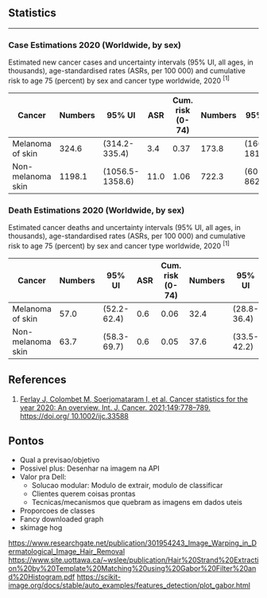 ## Statistics

___

### Case Estimations 2020 (Worldwide, by sex)

Estimated new cancer cases and uncertainty intervals (95% UI, all ages, in thousands), age-standardised rates (ASRs, per 100 000) and cumulative risk to age 75 (percent) by sex and
cancer type worldwide, 2020 <sup>[1]</sup>

| Cancer | Numbers | 95% UI | ASR | Cum. risk (0-74) | Numbers | 95% UI | ASR (World) | Cum. risk (0-74) | Numbers | 95% UI | ASR (World) | Cum. risk (0–74)|
|--------|---------|--------|-----|------------------|---------|--------|-------------|------------------|---------|--------|-------------|-----------------|
| Melanoma of skin | 324.6 | (314.2-335.4) | 3.4 | 0.37 | 173.8 | (166.4-181.6) | 3.8 | 0.42 | 150.8 | (143.5-158.4) | 3.0 | 0.33 |
| Non-melanoma skin | 1198.1 | (1056.5-1358.6) | 11.0 | 1.06 | 722.3 | (605.2-862.1) | 15.1 | 1.40 | 475.7 | (397.8-568.9) | 7.9 | 0.75 |

### Death Estimations 2020 (Worldwide, by sex)

Estimated cancer deaths and uncertainty intervals (95% UI, all ages, in thousands), age-standardised rates (ASRs, per 100 000) and cumulative risk to age 75 (percent) by sex and cancer
type worldwide, 2020 <sup>[1]</sup>


| Cancer | Numbers | 95% UI | ASR | Cum. risk (0-74) | Numbers | 95% UI | ASR (World) | Cum. risk (0-74) | Numbers | 95% UI | ASR (World) | Cum. risk (0–74)|
|--------|---------|--------|-----|------------------|---------|--------|-------------|------------------|---------|--------|-------------|-----------------|
| Melanoma of skin | 57.0 | (52.2-62.4) | 0.6 | 0.06 | 32.4 | (28.8-36.4) | 0.7 | 0.07 | 24.7 | (21.5-28.3) | 0.4 | 0.05 |
| Non-melanoma skin | 63.7 | (58.3-69.7) | 0.6 | 0.05 | 37.6 | (33.5-42.2) | 0.8 | 0.07 | 26.1 | (22.7-30.1) | 0.4 | 0.04 |



## References

1. [Ferlay J, Colombet M,
    Soerjomataram I, et al. Cancer statistics for the year 2020: An
    overview. Int. J. Cancer. 2021;149:778–789. https://doi.org/
    10.1002/ijc.33588](https://onlinelibrary.wiley.com/doi/pdfdirect/10.1002/ijc.33588)


## Pontos

- Qual a previsao/objetivo
- Possivel plus: Desenhar na imagem na API
- Valor pra Dell:
    - Solucao modular: Modulo de extrair, modulo de classificar
    - Clientes querem coisas prontas
    - Tecnicas/mecanismos que quebram as imagens em dados uteis
- Proporcoes de classes
- Fancy downloaded graph
- skimage hog


https://www.researchgate.net/publication/301954243_Image_Warping_in_Dermatological_Image_Hair_Removal
https://www.site.uottawa.ca/~wslee/publication/Hair%20Strand%20Extraction%20by%20Template%20Matching%20using%20Gabor%20Filter%20and%20Histogram.pdf
https://scikit-image.org/docs/stable/auto_examples/features_detection/plot_gabor.html